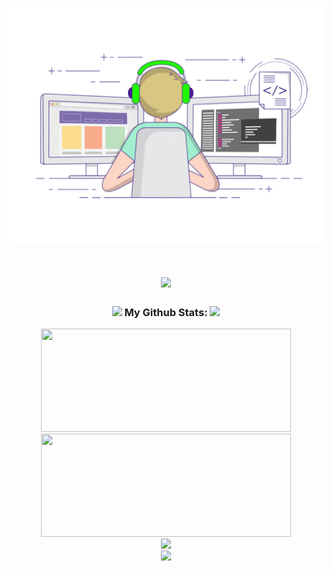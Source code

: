 <p align="center">
  <a href="http://www.coderljw.ga/"><img src="slack-off.gif" alt="摸鱼校尉"></a>
</p>

<h1 align="center">
  <a href="https://git.io/typing-svg">
    <img src="https://readme-typing-svg.herokuapp.com?color=%2336BCF7&lines=Welcome+to+the+real+world%EF%BC%81&center=true&size=27&width=550">
  </a>
</h1>

<h3 align="center">
  <img src='https://media1.giphy.com/media/du3J3cXyzhj75IOgvA/giphy.gif?cid=ecf05e47x2g034i9pzwtzzsd3xgg2w9nr94t4tflbbgo3008&rid=giphy.gif' width='25px'> My Github Stats:
  <img src="https://profile-counter.glitch.me/Matrix-The-One/count.svg" />
</h3>

<p align="center">
  <a href="https://github.com/anuraghazra/github-readme-stats">
    <img src="https://github-readme-stats.vercel.app/api?username=Matrix-The-One&show_icons=true&bg_color=0d1117&text_color=FFF&border_color=444"  width='400' height="165">
  </a>
  <a href="https://github.com/anuraghazra/github-readme-stats">
    <img src="https://github-readme-stats.vercel.app/api/top-langs/?username=Matrix-The-One&layout=compact&bg_color=0d1117&text_color=FFF&border_color=444"  width='400'  height="165">
  </a>
  <br>
  <a href="https://git.io/streak-stats">
    <img src="http://github-readme-streak-stats.herokuapp.com?user=Matrix-The-One&theme=react&background=0d1117&border=666">
  </a>
  <br>
  <a href="https://github.com/Ashutosh00710/github-readme-activity-graph">
    <img src="https://activity-graph.herokuapp.com/graph?username=Matrix-The-One&theme=react-dark&hide_border=true">
  </a>
</p>

<!--
**Matrix-The-One/Matrix-The-One** is a ✨ _special_ ✨ repository because its `README.md` (this file) appears on your GitHub profile.

Here are some ideas to get you started:

- 🔭 I’m currently working on ...
- 🌱 I’m currently learning ...
- 👯 I’m looking to collaborate on ...
- 🤔 I’m looking for help with ...
- 💬 Ask me about ...
- 📫 How to reach me: ...
- 😄 Pronouns: ...
- ⚡ Fun fact: ...
-->
